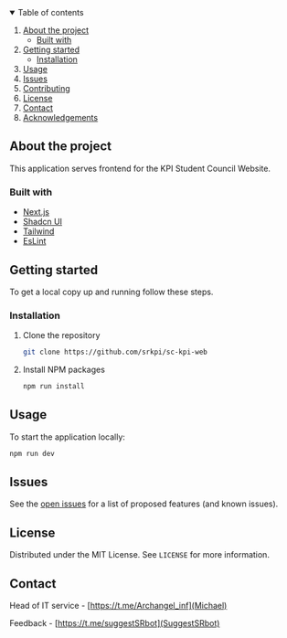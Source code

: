 <details open="open">
  <summary>Table of contents</summary>
  <ol>
    <li>
      <a href="#about-the-project">About the project</a>
      <ul>
        <li><a href="#built-with">Built with</a></li>
      </ul>
    </li>
    <li>
      <a href="#getting-started">Getting started</a>
      <ul>
        <li><a href="#installation">Installation</a></li>
      </ul>
    </li>
    <li><a href="#usage">Usage</a></li>
    <li><a href="#issues">Issues</a></li>
    <li><a href="#contributing">Contributing</a></li>
    <li><a href="#license">License</a></li> 
    <li><a href="#contact">Contact</a></li>
    <li><a href="#acknowledgements">Acknowledgements</a></li>
  </ol>
</details>

## About the project

This application serves frontend for the KPI Student Council Website.

### Built with

- [Next.js](https://nextjs.org)
- [Shadcn UI](https://ui.shadcn.com)
- [Tailwind](https://tailwindcss.com)
- [EsLint](https://eslint.org)

## Getting started

To get a local copy up and running follow these steps.

### Installation

1. Clone the repository
   ```sh
   git clone https://github.com/srkpi/sc-kpi-web
   ```
2. Install NPM packages
   ```sh
   npm run install
   ```

## Usage

To start the application locally:

```sh
npm run dev
```

## Issues

See the [open issues](https://github.com/srkpi/sc-kpi-web/issues) for a list of proposed features (and known issues).

## License

Distributed under the MIT License. See `LICENSE` for more information.

## Contact

Head of IT service - [https://t.me/Archangel_inf](Michael)

Feedback - [https://t.me/suggestSRbot](SuggestSRbot)
